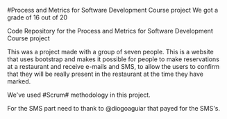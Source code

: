 #Process and Metrics for Software Development Course project        We got a grade of 16 out of 20 

Code Repository for the Process and Metrics for Software Development Course project

This was a project made with a group of seven people.
This is a website that uses bootstrap and makes it possible for people to make reservations at a restaurant and receive e-mails and SMS, to allow the users to confirm that they will be really present in the restaurant at the time they have marked.

We've used #Scrum# methodology in this project.

For the SMS part need to thank to @diogoaguiar that payed for the SMS's.
